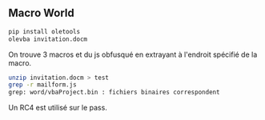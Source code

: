 ## Macro World

```bash
pip install oletools
olevba invitation.docm
```

On trouve 3 macros et du js obfusqué en extrayant à l'endroit spécifié de la macro.


```bash
unzip invitation.docm > test
grep -r mailform.js
grep: word/vbaProject.bin : fichiers binaires correspondent
```

Un RC4 est utilisé sur le pass.
